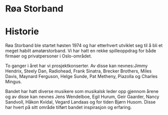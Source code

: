 # Røa Storband

# Historie
Røa Storband ble startet høsten 1974 og har etterhvert utviklet seg til å bli et meget habilt amatørstorband. Vi har hatt en rekke spilleoppdrag for både firmaer og privatpersoner i Oslo-området.

To ganger i året har vi prosjektkonserter. Av disse kan nevnes:Jimmy Hendrix, Steely Dan, Radiohead, Frank Sinatra, Brecker Brothers, Miles Davis, Maynard Ferguson, Helge Sunde, Pat Metheny, Piazolla og Charles Mingus.

Bandet har hatt diverse musikere som musikalsk leder opp gjennom årene og av disse kan nevnes Jens Wendelboe, Egil Hurum, Geir Gaarder, Nancy Sandvoll, Håkon Kvidal, Vegard Landaas og for tiden Bjørn Husom. Disse har hvert på sitt område tilført bandet inspirasjon og erfaring.
